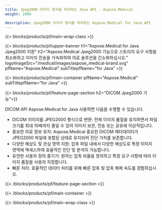 ```yaml
---
title: Jpeg2000 이미지 형식을 처리하는 Java API - Aspose.Medical
weight: 2000

description: Jpeg2000 이미지 형식을 처리하는 Aspose.Medical for Java API
---
```


{{< blocks/products/pf/main-wrap-class >}}

{{< blocks/products/pf/upper-banner h1="Aspose.Medical for Java Jpeg2000 지원" h2="Aspose.Medical Jpeg2000 기능으로 스토리지 요구 사항을 최소화하고 이미지 전송을 가속화하여 의료 솔루션을 간소화하십시오." logoImageSrc="/medical/images/aspose_medical-brand.svg" pfName="Aspose.Medical" subTitlepfName="for Java" >}}

{{< blocks/products/pf/main-container pfName="Aspose.Medical" subTitlepfName="for Java" >}}

{{< blocks/products/pf/feature-page-section h2="DICOM Jpeg2000 기능">}}

<p>DICOM API Aspose.Medical for Java 사용하면 다음을 수행할 수 있습니다.</p>

<ul>
<li>DICOM 이미지를 JPEG2000 형식으로 변환: 전체 이미지 품질을 유지하면서 파일 크기를 최대 10배까지 줄일 수 있어 이미지 보관, 전송 또는 공유에 이상적입니다.</li>
<li>중요한 의료 정보 유지: Aspose.Medical 중요한 DICOM 메타데이터가 JPEG2000 파일에 포함된 상태로 유지되어 진단 가치를 보존합니다.</li>
<li>다양한 해상도 및 관심 영역 지원: 압축 파일 내에서 다양한 해상도로 특정 이미지 영역에 액세스하여 효율적인 진단 및 분석이 가능합니다.</li>
<li>유연한 사용자 정의 즐기기: 원하는 압축 비율을 정의하고 특정 요구 사항에 따라 이미지 품질을 사용자 지정합니다.</li>
<li>빠른 처리: 효율적인 데이터 처리를 위해 빠른 압축 및 압축 해제 속도를 경험하십시오.</li>
</ul>

{{< /blocks/products/pf/feature-page-section >}}

{{< /blocks/products/pf/main-container >}}

{{< /blocks/products/pf/main-wrap-class >}}